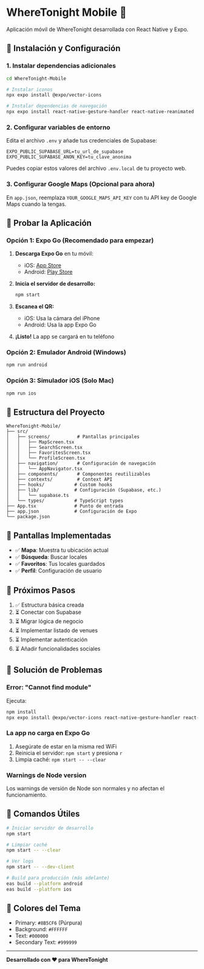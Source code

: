 # WhereTonight Mobile 📱

Aplicación móvil de WhereTonight desarrollada con React Native y Expo.

## 🚀 Instalación y Configuración

### 1. Instalar dependencias adicionales

```bash
cd WhereTonight-Mobile

# Instalar iconos
npx expo install @expo/vector-icons

# Instalar dependencias de navegación
npx expo install react-native-gesture-handler react-native-reanimated
```

### 2. Configurar variables de entorno

Edita el archivo `.env` y añade tus credenciales de Supabase:

```env
EXPO_PUBLIC_SUPABASE_URL=tu_url_de_supabase
EXPO_PUBLIC_SUPABASE_ANON_KEY=tu_clave_anonima
```

Puedes copiar estos valores del archivo `.env.local` de tu proyecto web.

### 3. Configurar Google Maps (Opcional para ahora)

En `app.json`, reemplaza `YOUR_GOOGLE_MAPS_API_KEY` con tu API key de Google Maps cuando la tengas.

## 📱 Probar la Aplicación

### Opción 1: Expo Go (Recomendado para empezar)

1. **Descarga Expo Go** en tu móvil:
   - iOS: [App Store](https://apps.apple.com/app/expo-go/id982107779)
   - Android: [Play Store](https://play.google.com/store/apps/details?id=host.exp.exponent)

2. **Inicia el servidor de desarrollo:**
   ```bash
   npm start
   ```

3. **Escanea el QR:**
   - iOS: Usa la cámara del iPhone
   - Android: Usa la app Expo Go

4. **¡Listo!** La app se cargará en tu teléfono

### Opción 2: Emulador Android (Windows)

```bash
npm run android
```

### Opción 3: Simulador iOS (Solo Mac)

```bash
npm run ios
```

## 📂 Estructura del Proyecto

```
WhereTonight-Mobile/
├── src/
│   ├── screens/          # Pantallas principales
│   │   ├── MapScreen.tsx
│   │   ├── SearchScreen.tsx
│   │   ├── FavoritesScreen.tsx
│   │   └── ProfileScreen.tsx
│   ├── navigation/       # Configuración de navegación
│   │   └── AppNavigator.tsx
│   ├── components/       # Componentes reutilizables
│   ├── contexts/         # Context API
│   ├── hooks/           # Custom hooks
│   ├── lib/             # Configuración (Supabase, etc.)
│   │   └── supabase.ts
│   └── types/           # TypeScript types
├── App.tsx              # Punto de entrada
├── app.json             # Configuración de Expo
└── package.json
```

## 🎯 Pantallas Implementadas

- ✅ **Mapa**: Muestra tu ubicación actual
- ✅ **Búsqueda**: Buscar locales
- ✅ **Favoritos**: Tus locales guardados
- ✅ **Perfil**: Configuración de usuario

## 🔧 Próximos Pasos

1. ✅ Estructura básica creada
2. ⏳ Conectar con Supabase
3. ⏳ Migrar lógica de negocio
4. ⏳ Implementar listado de venues
5. ⏳ Implementar autenticación
6. ⏳ Añadir funcionalidades sociales

## 🐛 Solución de Problemas

### Error: "Cannot find module"
Ejecuta:
```bash
npm install
npx expo install @expo/vector-icons react-native-gesture-handler react-native-reanimated
```

### La app no carga en Expo Go
1. Asegúrate de estar en la misma red WiFi
2. Reinicia el servidor: `npm start` y presiona `r`
3. Limpia caché: `npm start -- --clear`

### Warnings de Node version
Los warnings de versión de Node son normales y no afectan el funcionamiento.

## 📝 Comandos Útiles

```bash
# Iniciar servidor de desarrollo
npm start

# Limpiar caché
npm start -- --clear

# Ver logs
npm start -- --dev-client

# Build para producción (más adelante)
eas build --platform android
eas build --platform ios
```

## 🎨 Colores del Tema

- Primary: `#8B5CF6` (Púrpura)
- Background: `#FFFFFF`
- Text: `#000000`
- Secondary Text: `#999999`

---

**Desarrollado con ❤️ para WhereTonight**

